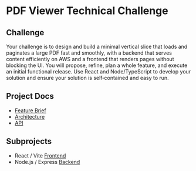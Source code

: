 # PDF Viewer Technical Challenge

## Challenge

Your challenge is to design and build a minimal vertical slice that loads and paginates a large PDF fast and smoothly, with a backend that serves content efficiently on AWS and a frontend that renders pages without blocking the UI. You will propose, refine, plan a whole feature, and execute an initial functional release. Use React and Node/TypeScript to develop your solution and ensure your solution is self‑contained and easy to run.

## Project Docs

- [Feature Brief](docs/feature-brief.md)
- [Architecture](backend/docs/architecture.md)
- [API](backend/docs/api.md)

## Subprojects

- React / Vite [Frontend](frontend/)
- Node.js / Express [Backend](backend/)